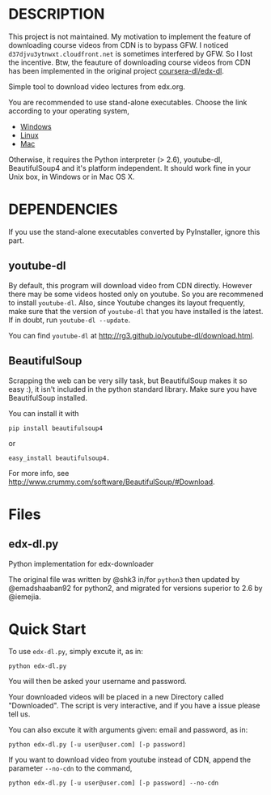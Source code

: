 # DESCRIPTION

This project is not maintained. My motivation to implement the feature of downloading course videos from CDN is to bypass GFW. I noticed `d37djvu3ytnwxt.cloudfront.net` is sometimes interfered by GFW. So I lost the incentive. Btw, the feauture of downloading course videos from CDN has been implemented in the original project [coursera-dl/edx-dl](https://github.com/coursera-dl/edx-dl). 

Simple tool to download video lectures from edx.org. 

You are recommended to use stand-alone executables. Choose the link according to your operating system,
 * [Windows](https://github.com/coiby/edx-downloader/blob/master/standalone/Windows.zip?raw=true)
 * [Linux](https://github.com/coiby/edx-downloader/blob/master/standalone/Linux.zip?raw=true)
 * [Mac](https://github.com/coiby/edx-downloader/blob/master/standalone/Mac.zip?raw=true)

Otherwise, it requires the Python interpreter (> 2.6), youtube-dl, BeautifulSoup4 and it's
platform independent.  It should work fine in your Unix box, in Windows or in Mac OS X.

# DEPENDENCIES

If you use the stand-alone executables converted by PyInstaller, ignore this part.

## youtube-dl
By default, this program will download video from CDN directly. However there may be some videos hosted only on youtube. So you are recommened to install `youtube-dl`. Also, since Youtube changes its
layout frequently, make sure that the version of `youtube-dl` that you have
installed is the latest. If in doubt, run `youtube-dl --update`. 

You can find `youtube-dl` at <http://rg3.github.io/youtube-dl/download.html>.

## BeautifulSoup

Scrapping the web can be very silly task, but BeautifulSoup makes it
so easy :), it isn't included in the python standard library.  Make
sure you have BeautifulSoup installed.

You can install it with

    pip install beautifulsoup4

or

    easy_install beautifulsoup4.

For more info, see <http://www.crummy.com/software/BeautifulSoup/#Download>.

# Files

## edx-dl.py
Python implementation for edx-downloader

The original file was written by @shk3 in/for `python3` then updated
by @emadshaaban92 for python2, and migrated for versions superior to
2.6 by @iemejia.

# Quick Start

To use `edx-dl.py`, simply excute it, as in:

    python edx-dl.py

You will then be asked your username and password.

Your downloaded videos will be placed in a new Directory called
"Downloaded".  The script is very interactive, and if you have a issue
please tell us.

You can also excute it with arguments given: email and password,
as in:

    python edx-dl.py [-u user@user.com] [-p password]
    
If you want to download video from youtube instead of CDN, append the parameter `--no-cdn` to the command,

    python edx-dl.py [-u user@user.com] [-p password] --no-cdn
